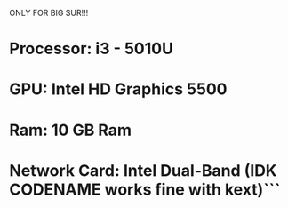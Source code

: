 ONLY FOR BIG SUR!!!
# Processor: i3 - 5010U
# GPU: Intel HD Graphics 5500
# Ram: 10 GB Ram
# Network Card: Intel Dual-Band (IDK CODENAME works fine with kext)```
